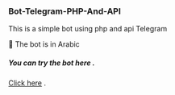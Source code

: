 ### Bot-Telegram-PHP-And-API

 This is a simple bot using php and api Telegram

🤖 The bot is in Arabic 

##### You can try  the bot  here .

[Click here](https://t.me/Yes_everything_bot) .
